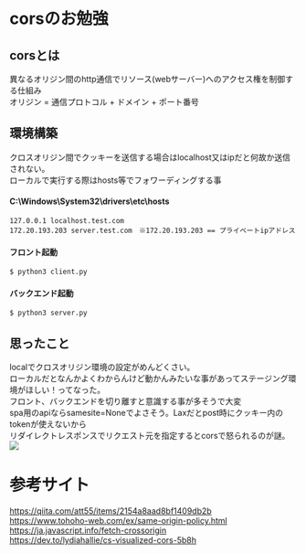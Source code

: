 # corsのお勉強

## corsとは
異なるオリジン間のhttp通信でリソース(webサーバー)へのアクセス権を制御する仕組み<br>
オリジン = 通信プロトコル + ドメイン + ポート番号<br>

## 環境構築
クロスオリジン間でクッキーを送信する場合はlocalhost又はipだと何故か送信されない。<br>
ローカルで実行する際はhosts等でフォワーディングする事<br>
#### C:\Windows\System32\drivers\etc\hosts
```
127.0.0.1 localhost.test.com
172.20.193.203 server.test.com　※172.20.193.203 == プライベートipアドレス
```

#### フロント起動
```
$ python3 client.py
```

#### バックエンド起動
```
$ python3 server.py
```

## 思ったこと
localでクロスオリジン環境の設定がめんどくさい。<br>
ローカルだとなんかよくわからんけど動かんみたいな事があってステージング環境がほしい！ってなった。<br>
フロント、バックエンドを切り離すと意識する事が多そうで大変<br>
spa用のapiならsamesite=Noneでよさそう。Laxだとpost時にクッキー内のtokenが使えないから<br>
リダイレクトレスポンスでリクエスト元を指定するとcorsで怒られるのが謎。<br>
<img src="https://user-images.githubusercontent.com/72111956/147396385-7cf0185c-1b59-4173-8f5f-07a7c214e89b.png">



# 参考サイト
https://qiita.com/att55/items/2154a8aad8bf1409db2b<br>
https://www.tohoho-web.com/ex/same-origin-policy.html<br>
https://ja.javascript.info/fetch-crossorigin<br>
https://dev.to/lydiahallie/cs-visualized-cors-5b8h<br>
